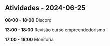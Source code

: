 ## Atividades - 2024-06-25

**08:00 - 18:00**
Discord

**13:00 - 18:00**
Revisão curso empreendedorismo

**17:00 - 18:00**
Monitoria
